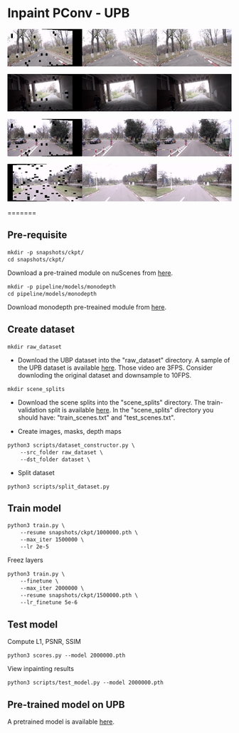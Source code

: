 # Inpaint PConv - UPB

<p align="center">
	<img src="results/0.png" alt="sample 0" />
</p>

<p align="center">
	<img src="results/1.png" alt="sample 1" />
</p>

<p align="center">
	<img src="results/2.png" alt="sample 2" />
</p>

<p align="center">
	<img src="results/5.png" alt="sample 3" />
</p>

=======

## Pre-requisite
```shell
mkdir -p snapshots/ckpt/
cd snapshots/ckpt/
```

Download a pre-trained module on nuScenes from <a href="https://drive.google.com/drive/folders/1PgYO_5Z8z8heR4jA-6PmODHOf259z0RX?usp=sharing">here</a>.

```shell
mkdir -p pipeline/models/monodepth
cd pipeline/models/monodepth
```

Download monodepth pre-treained module from <a href="https://drive.google.com/drive/folders/18kTR4PaRlQIeEFJ2gNkiXYnFcTfyrRNH?usp=sharing">here</a>.

## Create dataset

```shell
mkdir raw_dataset
```

* Download the UBP dataset into the "raw_dataset" directory. A sample of the UPB dataset is available <a href="https://drive.google.com/drive/folders/1p_2-_Xo-Wd9MCnkYqPfGyKs2BnbeApqn?usp=sharing">here</a>. Those video are 3FPS. Consider downloding the original dataset and downsample to 10FPS.

```shell
mkdir scene_splits
```

* Download the scene splits into the "scene_splits" directory. The train-validation split is available <a href="https://github.com/RobertSamoilescu/UPB-Dataset-Split">here</a>.
In the "scene_splits" directory you should have: "train_scenes.txt" and "test_scenes.txt".

* Create images, masks, depth maps

```shell
python3 scripts/dataset_constructor.py \
	--src_folder raw_dataset \
	--dst_folder dataset \
```

* Split dataset
``` shell
python3 scripts/split_dataset.py
```

## Train model

```shell
python3 train.py \
	--resume snapshots/ckpt/1000000.pth \
	--max_iter 1500000 \
	--lr 2e-5
```

Freez layers 

```shell
python3 train.py \
	--finetune \
	--max_iter 2000000 \
	--resume snapshots/ckpt/1500000.pth \
	--lr_finetune 5e-6
```

## Test model

Compute L1, PSNR, SSIM
```shell
python3 scores.py --model 2000000.pth
```

View inpainting results
```shell
python3 scripts/test_model.py --model 2000000.pth
```

## Pre-trained model on UPB
A pretrained model is available <a href="https://drive.google.com/drive/folders/1oeVxVnR5BIZ1QM-ClY6Xa4CogxTQzmZx?usp=sharing">here</a>.
